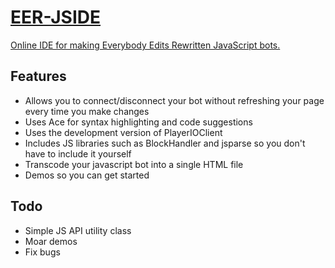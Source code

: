 # [EER-JSIDE](https://sirjosh3917.github.io/EEJSIDE/)
[Online IDE for making Everybody Edits Rewritten JavaScript bots.](https://voxalice.github.io/EER-JSIDE/)

## Features

* Allows you to connect/disconnect your bot without refreshing your page every time you make changes
* Uses Ace for syntax highlighting and code suggestions
* Uses the development version of PlayerIOClient
* Includes JS libraries such as BlockHandler and jsparse so you don't have to include it yourself
* Transcode your javascript bot into a single HTML file
* Demos so you can get started

## Todo

* Simple JS API utility class
* Moar demos
* Fix bugs